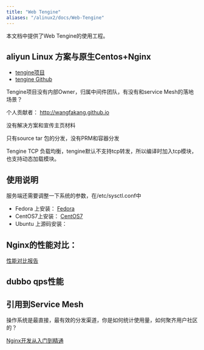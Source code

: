 ```yaml
---
title: "Web Tengine"
aliases: "/alinux2/docs/Web-Tengine"
---
```


本文档中提供了Web Tengine的使用工程。

## aliyun Linux 方案与原生Centos+Nginx
* [tengine项目](http://tengine.taobao.org)
* [tengine Github](https://github.com/alibaba/tengine)

Tengine项目没有内部Owner，归属中间件团队，有没有和service Mesh的落地场景？

个人贡献者：
http://wangfakang.github.io

没有解决方案和宣传主页材料

只有source tar 包的分发，没有PRM和容器分发

Tengine TCP 负载均衡，tengine默认不支持tcp转发，所以编译时加入tcp模块，也支持动态加载模块。

## 使用说明
服务端还需要调整一下系统的参数，在/etc/sysctl.conf中

* Fedora 上安装：
[Fedora](https://blog.51cto.com/12083623/2382140)
* CentOS7上安装：
[CentOS7](https://www.jianshu.com/p/0a2892028350)
* Ubuntu 上源码安装：

## Nginx的性能对比：
[性能对比报告](http://nx.alibaba-inc.com/repos/ecs-lab-32041-32041-32080-32239-32397-32723-32976-33164-33391-34224-34342-34729-36049-36049-36276-36786-36951-37106.html)

## dubbo qps性能

## 引用到Service Mesh
操作系统是最直接，最有效的分发渠道，你是如何统计使用量，如何聚齐用户社区的？

[Nginx开发从入门到精通](http://tengine.taobao.org/book/)